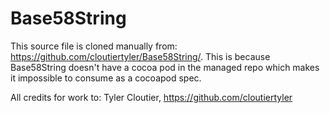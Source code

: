 # Base58String

This source file is cloned manually from: https://github.com/cloutiertyler/Base58String/. This is because Base58String doesn't have a cocoa pod in the managed repo which makes it impossible to consume as a cocoapod spec.

All credits for work to: Tyler Cloutier, https://github.com/cloutiertyler